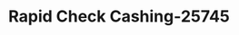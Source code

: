 ---
f_zip-code: 78541
f_state-code: TX
title: Rapid Check Cashing-25745
f_phone: 956-384-2340
f_city-only: Edinburg
f_address: 2206 West Monte Cristo Road Edinburg
f_location-unique-id: '25745'
slug: rapid-check-cashing-25745
updated-on: '2024-05-30T13:46:58.046Z'
created-on: '2024-05-30T13:36:59.803Z'
published-on: '2024-05-30T13:54:32.469Z'
f_city-state: cms/city/edinburg-tx.md
f_company: cms/company/rapid-check-cashing.md
f_state: cms/state/texas.md
layout: '[payday-loan].html'
tags: payday-loan
---